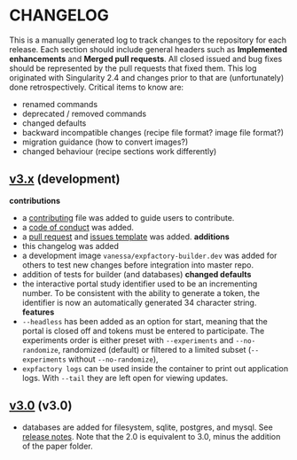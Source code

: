 # CHANGELOG

This is a manually generated log to track changes to the repository for each release. 
Each section should include general headers such as **Implemented enhancements** 
and **Merged pull requests**. All closed issued and bug fixes should be 
represented by the pull requests that fixed them. This log originated with Singularity 2.4
and changes prior to that are (unfortunately) done retrospectively. Critical items to know are:

 - renamed commands
 - deprecated / removed commands
 - changed defaults
 - backward incompatible changes (recipe file format? image file format?)
 - migration guidance (how to convert images?)
 - changed behaviour (recipe sections work differently)


## [v3.x](https://github.com/expfactory/expfactory/tree/headless) (development)

**contributions**
 - a [contributing](.github/CONTRIBUTING.md) file was added to guide users to contribute.
 - a [code of conduct](.github/CODE_OF_CONDUCT.md) was added.
 - a [pull request](.github/PULL_REQUEST_TEMPLATE.md) and [issues template](.github/ISSUE_TEMPLATE.md) was added.
**additions**
 - this changelog was added
 - a development image `vanessa/expfactory-builder.dev` was added for others to test new changes before integration into master repo.
 - addition of tests for builder (and databases)
**changed defaults**
 - the interactive portal study identifier used to be an incrementing number. To be consistent with the ability to generate a token, the identifier is now an automatically generated 34 character string.
**features**
 - `--headless` has been added as an option for start, meaning that the portal is closed off and tokens must be entered to participate. The experiments order is either preset with `--experiments` and `--no-randomize`, randomized (default) or filtered to a limited subset (`--experiments` without `--no-randomize`),
 - `expfactory logs` can be used inside the container to print out application logs. With `--tail` they are left open for viewing updates.

## [v3.0](https://github.com/expfactory/expfactory/releases/tag/v3.0) (v3.0)

 - databases are added for filesystem, sqlite, postgres, and mysql. See [release notes](https://vsoch.github.io/2017/expfactory-beta/). Note that the 2.0 is equivalent to 3.0, minus the addition of the paper folder.

